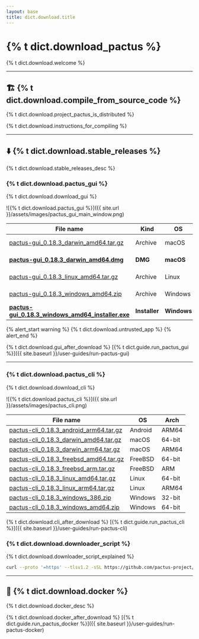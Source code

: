 ```yaml
---
layout: base
title: dict.download.title
---
```


# {% t dict.download_pactus %}

{% t dict.download.welcome %}

---

<h2 id="build">🏗️ {% t dict.download.compile_from_source_code %}</h2>

{% t dict.download.project_pactus_is_distributed %}

{% t dict.download.instructions_for_compiling %}

---

<h2 id="binary">⬇️ {% t dict.download.stable_releases %}</h2>

{% t dict.download.stable_releases_desc %}

<h3 id="gui">{% t dict.download.pactus_gui %}</h3>

{% t dict.download.download_gui %}

![{% t dict.download.pactus_gui %}]({{ site.url }}/assets/images/pactus_gui_main_window.png)

| **File name**                                                                                                                                                         | **Kind**      | **OS**      | **Arch** |
| --------------------------------------------------------------------------------------------------------------------------------------------------------------------- | ------------- | ----------- | -------- |
| [pactus-gui_0.18.3_darwin_amd64.tar.gz](https://github.com/pactus-project/pactus/releases/download/v0.18.3/pactus-gui_0.18.3_darwin_amd64.tar.gz)                     | Archive       | macOS       | 64-bit   |
| [**pactus-gui_0.18.3_darwin_amd64.dmg**](https://github.com/pactus-project/pactus/releases/download/v0.18.3/pactus-gui_0.18.3_darwin_amd64.dmg)                       | **DMG**       | **macOS**   | 64-bit   |
| [pactus-gui_0.18.3_linux_amd64.tar.gz](https://github.com/pactus-project/pactus/releases/download/v0.18.3/pactus-gui_0.18.3_linux_amd64.tar.gz)                       | Archive       | Linux       | 64-bit   |
| [pactus-gui_0.18.3_windows_amd64.zip](https://github.com/pactus-project/pactus/releases/download/v0.18.3/pactus-gui_0.18.3_windows_amd64.zip)                         | Archive       | Windows     | 64-bit   |
| [**pactus-gui_0.18.3_windows_amd64_installer.exe**](https://github.com/pactus-project/pactus/releases/download/v0.18.3/pactus-gui_0.18.3_windows_amd64_installer.exe) | **Installer** | **Windows** | 64-bit   |

{% alert_start warning %}
  {% t dict.download.untrusted_app %}
{% alert_end %}

{% t dict.download.gui_after_download %} [{% t dict.guide.run_pactus_gui %}]({{ site.baseurl }}/user-guides/run-pactus-gui)

---

<h3 id="cli">{% t dict.download.pactus_cli %}</h3>

{% t dict.download.download_cli %}

![{% t dict.download.pactus_cli %}]({{ site.url }}/assets/images/pactus_cli.png)

| **File name**                                                                                                                                       | **OS**  | **Arch** |
| --------------------------------------------------------------------------------------------------------------------------------------------------- | ------- | -------- |
| [pactus-cli_0.18.3_android_arm64.tar.gz](https://github.com/pactus-project/pactus/releases/download/v0.18.3/pactus-cli_0.18.3_android_arm64.tar.gz) | Android | ARM64    |
| [pactus-cli_0.18.3_darwin_amd64.tar.gz](https://github.com/pactus-project/pactus/releases/download/v0.18.3/pactus-cli_0.18.3_darwin_amd64.tar.gz)   | macOS   | 64-bit   |
| [pactus-cli_0.18.3_darwin_arm64.tar.gz](https://github.com/pactus-project/pactus/releases/download/v0.18.3/pactus-cli_0.18.3_darwin_arm64.tar.gz)   | macOS   | ARM64    |
| [pactus-cli_0.18.3_freebsd_amd64.tar.gz](https://github.com/pactus-project/pactus/releases/download/v0.18.3/pactus-cli_0.18.3_freebsd_amd64.tar.gz) | FreeBSD | 64-bit   |
| [pactus-cli_0.18.3_freebsd_arm.tar.gz](https://github.com/pactus-project/pactus/releases/download/v0.18.3/pactus-cli_0.18.3_freebsd_arm.tar.gz)     | FreeBSD | ARM      |
| [pactus-cli_0.18.3_linux_amd64.tar.gz](https://github.com/pactus-project/pactus/releases/download/v0.18.3/pactus-cli_0.18.3_linux_amd64.tar.gz)     | Linux   | 64-bit   |
| [pactus-cli_0.18.3_linux_arm64.tar.gz](https://github.com/pactus-project/pactus/releases/download/v0.18.3/pactus-cli_0.18.3_linux_arm64.tar.gz)     | Linux   | ARM64    |
| [pactus-cli_0.18.3_windows_386.zip](https://github.com/pactus-project/pactus/releases/download/v0.18.3/pactus-cli_0.18.3_windows_386.zip)           | Windows | 32-bit   |
| [pactus-cli_0.18.3_windows_amd64.zip](https://github.com/pactus-project/pactus/releases/download/v0.18.3/pactus-cli_0.18.3_windows_amd64.zip)       | Windows | 64-bit   |

{% t dict.download.cli_after_download %} [{% t dict.guide.run_pactus_cli %}]({{ site.baseurl }}/user-guides/run-pactus-cli)

<h3 id="downloader_script">{% t dict.download.downloader_script %}</h3>

{% t dict.download.downloader_script_explained %}

```sh
curl --proto '=https' --tlsv1.2 -sSL https://github.com/pactus-project/pactus/releases/download/v{{ site.latest_version }}/pactus_downloader.sh | sh
```

---

<h2 id="docker">🐳 {% t dict.download.docker %}</h2>

{% t dict.download.docker_desc %}

{% t dict.download.docker_after_download %} [{% t dict.guide.run_pactus_docker %}]({{ site.baseurl }}/user-guides/run-pactus-docker)
